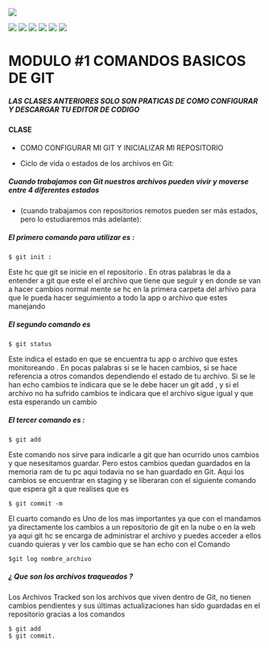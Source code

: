 ![](https://i1.wp.com/jrgonzalez.es/wp-content/uploads/2019/01/git-logo.png?fit=180%2C180&ssl=1)

![](https://img.shields.io/github/stars/pandao/editor.md.svg) ![](https://img.shields.io/github/forks/pandao/editor.md.svg) ![](https://img.shields.io/github/tag/pandao/editor.md.svg) ![](https://img.shields.io/github/release/pandao/editor.md.svg) ![](https://img.shields.io/github/issues/pandao/editor.md.svg) ![](https://img.shields.io/bower/v/editor.md.svg)

# MODULO #1 COMANDOS BASICOS DE GIT 

#####  LAS CLASES ANTERIORES SOLO SON PRATICAS DE COMO CONFIGURAR Y DESCARGAR TU EDITOR DE CODIGO 

#### CLASE 
  
  * COMO CONFIGURAR MI GIT Y INICIALIZAR MI REPOSITORIO 

* Ciclo de vida o estados de los archivos en Git:

#####  Cuando trabajamos con Git nuestros archivos pueden vivir y moverse entre 4 diferentes estados 
 * (cuando trabajamos con repositorios remotos pueden ser más estados, pero lo estudiaremos más adelante):

#####  El primero comando para utilizar es :
	$ git init :  

Este hc que git se inicie en el repositorio .
En otras palabras le da a entender a git que este el el archivo que tiene que seguir y en donde se van a hacer cambios normal mente se hc en la primera carpeta del arhivo para que le pueda hacer seguimiento a todo la app o archivo que estes manejando 

#####  El segundo comando es
	$ git status   
Este indica el estado en que se encuentra tu app o archivo que estes monitoreando .
En pocas palabras si se le hacen cambios,  si se hace referencia a otros comandos dependiendo el estado de tu archivo. Si se le han echo  cambios te indicara que se le debe hacer un git add , y si el archivo no ha sufrido cambios te indicara que el archivo sigue igual y que esta esperando un cambio 


##### El tercer comando es :

	$ git add  
Este comando nos sirve para indicarle a git que han ocurrido unos cambios y que nesesitamos guardar. Pero estos cambios quedan guardados en la memoria ram de tu pc aqui todavia no se han guardado en Git. Aqui los cambios  se encuentrar en staging y se liberaran con el siguiente comando que espera  git a que realises que es  
 
 	$ git commit -m 
   

 El cuarto comando es Uno de los mas importantes ya que con el mandamos ya directamente los cambios a un repositorio de git en la nube o en la web ya aqui git hc se encarga de administrar el archivo y puedes acceder a ellos cuando quieras y ver los cambio que se 
 han echo con el Comando
 
 	$git log nombre_archivo

##### ¿ Que son los archivos traqueados ?

 Los Archivos Tracked son los archivos que viven dentro de Git, no tienen cambios pendientes y sus últimas actualizaciones han sido guardadas en el repositorio gracias a los comandos 
 
 	$ git add 
	$ git commit.

